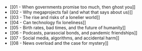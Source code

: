 - [[01 - When governments promise too much, then ghost you]]
- [[02 - Why megaprojects fail (and what that says about us)]]
- [[03 - The rise and risks of a lonelier world]]
- [[04 - Can technology fix loneliness]]
- [[05 - Birth rates, bad times, and the future of humanity]]
- [[06 - Podcasts, parasocial bonds, and pandemic friendships]]
- [[07 - Social media, algorithms, and accidental harm]]
- [[08 - News overload and the case for mystery]]
